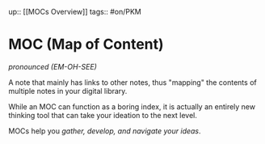 up:: [[MOCs Overview]]
tags:: #on/PKM 

# MOC (Map of Content) 
*pronounced (EM-OH-SEE)*

A note that mainly has links to other notes, thus "mapping" the contents of multiple notes in your digital library.  

While an MOC can function as a boring index, it is actually an entirely new thinking tool that can take your ideation to the next level. 

MOCs help you *gather, develop, and navigate your ideas*.